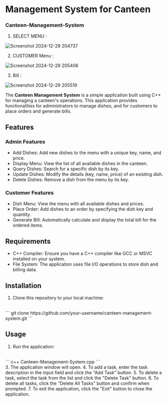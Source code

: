 # Management System for Canteen

### Canteen-Management-System<br>
1. SELECT MENU :

![Screenshot 2024-12-29 204737](https://github.com/user-attachments/assets/52c95f73-3361-40b4-91ae-18d18ac96bc1)

2. CUSTOMER Menu :
   
![Screenshot 2024-12-29 205406](https://github.com/user-attachments/assets/36f53fd7-35af-4b80-8914-da6d0bc081f9)


3. Bill :
   
![Screenshot 2024-12-29 205519](https://github.com/user-attachments/assets/a2a32c5b-8cf9-4ca2-b5b1-c88d2d2022e9)


The **Canteen Management System** is a simple application built using C++ for managing a canteen's operations. This application provides functionalities for administrators to manage dishes, and for customers to place orders and generate bills.

## Features

### Admin Features
- Add Dishes: Add new dishes to the menu with a unique key, name, and price.
- Display Menu: View the list of all available dishes in the canteen.
- Query Dishes: Search for a specific dish by its key.
- Update Dishes: Modify the details (key, name, price) of an existing dish.
- Delete Dishes: Remove a dish from the menu by its key.

### Customer Features
- Dish Menu: View the menu with all available dishes and prices.
- Place Order: Add dishes to an order by specifying the dish key and quantity.
- Generate Bill: Automatically calculate and display the total bill for the ordered items.

## Requirements
- C++ Compiler: Ensure you have a C++ compiler like GCC or MSVC installed on your system.
- File System: The application uses file I/O operations to store dish and billing data.

## Installation
1. Clone this repository to your local machine:
<br>
   ```
   git clone https://github.com/your-username/canteen-management-system.git
   ```

## Usage
1. Run the application:
<br>
   ```
   c++ Canteen-Management-System.cpp
   ```
<br>
3. The application window will open.
4. To add a task, enter the task description in the input field and click the "Add Task" button.
5. To delete a task, select the task from the list and click the "Delete Task" button.
6. To delete all tasks, click the "Delete All Tasks" button and confirm when prompted.
7. To exit the application, click the "Exit" button to close the application.













